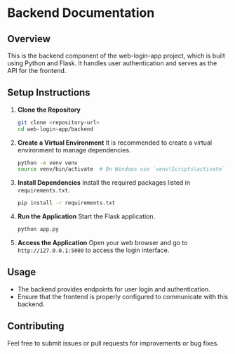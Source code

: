 # Backend Documentation

## Overview
This is the backend component of the web-login-app project, which is built using Python and Flask. It handles user authentication and serves as the API for the frontend.

## Setup Instructions

1. **Clone the Repository**
   ```bash
   git clone <repository-url>
   cd web-login-app/backend
   ```

2. **Create a Virtual Environment**
   It is recommended to create a virtual environment to manage dependencies.
   ```bash
   python -m venv venv
   source venv/bin/activate  # On Windows use `venv\Scripts\activate`
   ```

3. **Install Dependencies**
   Install the required packages listed in `requirements.txt`.
   ```bash
   pip install -r requirements.txt
   ```

4. **Run the Application**
   Start the Flask application.
   ```bash
   python app.py
   ```

5. **Access the Application**
   Open your web browser and go to `http://127.0.0.1:5000` to access the login interface.

## Usage
- The backend provides endpoints for user login and authentication.
- Ensure that the frontend is properly configured to communicate with this backend.

## Contributing
Feel free to submit issues or pull requests for improvements or bug fixes.